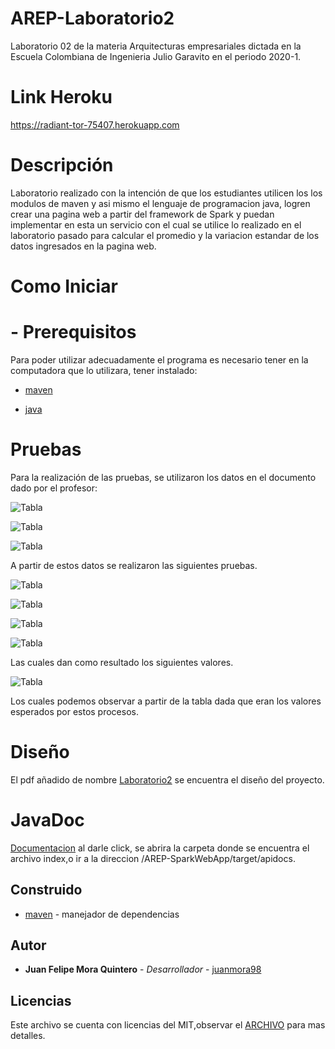 # AREP-Laboratorio2
 
Laboratorio 02 de la materia Arquitecturas empresariales dictada en la Escuela Colombiana de Ingenieria Julio Garavito en el periodo 2020-1.

# Link Heroku 
https://radiant-tor-75407.herokuapp.com

# Descripción

Laboratorio realizado con la intención de que los estudiantes utilicen los los modulos de maven y asi mismo el lenguaje de programacion java, logren crear una pagina web a partir del framework de Spark y puedan implementar en esta un servicio con el cual se utilice lo realizado en el laboratorio pasado para calcular el promedio y la variacion estandar de los datos ingresados en la pagina web.

# Como Iniciar
 # - Prerequisitos
   Para poder utilizar adecuadamente el programa es necesario tener en la computadora que lo utilizara, tener instalado:
   * [maven]

   * [java]
  
  
# Pruebas
 Para la realización de las pruebas, se utilizaron los datos en el documento dado por el profesor:
 
 ![Tabla](AREP-SparkWebApp/images/tabla.png)
 
 ![Tabla](AREP-SparkWebApp/images/promedio.png)

![Tabla](AREP-SparkWebApp/images/variacion.png)


A partir de estos datos se realizaron las siguientes pruebas.

 ![Tabla](AREP-SparkWebApp/images/tabla2.png)

![Tabla](AREP-SparkWebApp/images/tabla3.png)

![Tabla](AREP-SparkWebApp/images/tabla4.png)

![Tabla](AREP-SparkWebApp/images/tabla5.png)

Las cuales dan como resultado los siguientes valores.

![Tabla](AREP-SparkWebApp/images/resultados.png)

Los cuales podemos observar a partir de la tabla dada que eran los valores esperados por estos procesos.

# Diseño
El pdf añadido de nombre [Laboratorio2](https://github.com/juanmora98/AREP-SparkWebApp/blob/master/LATEX.pdf) se encuentra el diseño del proyecto.

# JavaDoc
[Documentacion](https://github.com/juanmora98/AREP-Laboratorio1/tree/master/Laboratorio1/target/apidocs) al darle click, se abrira la carpeta donde se encuentra el archivo index,o ir a la direccion /AREP-SparkWebApp/target/apidocs.

## Construido
* [maven] - manejador de dependencias


## Autor

* **Juan Felipe Mora Quintero** - *Desarrollador* - [juanmora98](https://github.com/juanmora98)

## Licencias

Este archivo se cuenta con licencias del MIT,observar el [ARCHIVO](https://github.com/juanmora98/AREP-Laboratorio1/blob/master/LICENSE) para mas detalles.




[maven]: <https://maven.apache.org/>
[java]: <https://www.java.com/es/download/>
